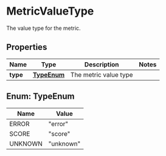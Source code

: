 

# MetricValueType

The value type for the metric.

## Properties

| Name | Type | Description | Notes |
|------------ | ------------- | ------------- | -------------|
|**type** | [**TypeEnum**](#TypeEnum) | The metric value type |  |



## Enum: TypeEnum

| Name | Value |
|---- | -----|
| ERROR | &quot;error&quot; |
| SCORE | &quot;score&quot; |
| UNKNOWN | &quot;unknown&quot; |



